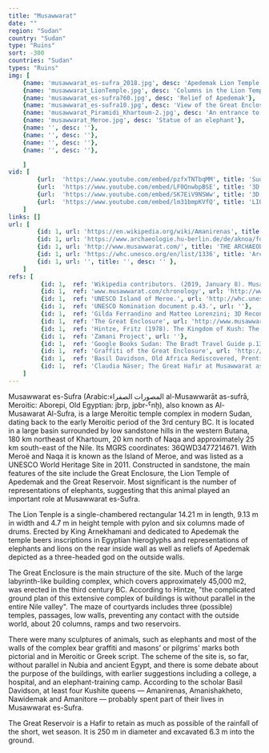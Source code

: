 ```yaml
---
title: "Musawwarat"
date: ""
region: "Sudan"
country: "Sudan" 
type: "Ruins"
sort: -300
countries: "Sudan"
types: "Ruins"
img: [
    {name: 'musawwarat_es-sufra_2018.jpg', desc: 'Apedemak Lion Temple'},
    {name: 'musawwarat_LionTemple.jpg', desc: 'Columns in the Lion Temple'},
    {name: 'musawwarat_es-sufra760.jpg', desc: 'Relief of Apedemak'},
    {name: 'musawwarat_es-sufra10.jpg', desc: 'View of the Great Enclosure'},
    {name: 'musawwarat_Piramidi_Khartoum-2.jpg', desc: 'An entrance to the Great Enclosure'},
    {name: 'musawwarat_Meroe.jpg', desc: 'Statue of an elephant'},
    {name: '', desc: ''},
    {name: '', desc: ''},
    {name: '', desc: ''},
    {name: '', desc: ''},

    ]
vid: [
        {url:  'https://www.youtube.com/embed/pzfxTNTbqMM', title: 'Sudan - Musawwarat-es-Sufra excavations'},
        {url:  'https://www.youtube.com/embed/LF0QnwbpBSE', title: '3D Flythrough of Musawwarat es Sufra'},
        {url:  'https://www.youtube.com/embed/SK7EiV9NSWw', title: '3D Walkthrough of Musawwarat es Sufra documented by the Zamani Project '},
        {url:  'https://www.youtube.com/embed/lm31bmpKVfQ', title: 'LION temple Musawwarat es Sufra'}
    ]
links: []
url: [
        {id: 1, url: 'https://en.wikipedia.org/wiki/Amanirenas', title: 'Amanirenas', desc: 'Amanirenas (also spelled Amanirena) was a queen of the Meroitic Kingdom of Kush. She reigned from about 40 BC to 10 BC. She is one of the most famous kandakes, because of her role leading Kushite armies against the Romans in a war that lasted five years, from 27 BC to 22 BC. After an initial victory when the Kushites attacked Roman Egypt, they were driven out of Egypt by Gaius Petronius and the Romans established a new frontier at Hiere Sycaminos (Maharraqa).' },
        {id: 1, url: 'https://www.archaeologie.hu-berlin.de/de/aknoa/forschung-und-projekte/projekte/musawwarat-es-sufra', title: 'Musawwarat es-Sufra', desc: '' },
        {id: 1, url: 'http://www.musawwarat.com/', title: 'THE ARCHAEOLOGICAL MISSION TO MUSAWWARAT', desc: '' },
        {id: 1, url: 'https://whc.unesco.org/en/list/1336', title: 'Archaeological Sites of the Island of Meroe', desc: '' },
        {id: 1, url: '', title: '', desc: '' },
    ]
refs: [
         {id: 1,  ref: 'Wikipedia contributors. (2019, January 8). Musawwarat es-Sufra. In Wikipedia, The Free Encyclopedia. Retrieved 17:07, March 16, 2019, from ', url: 'https://en.wikipedia.org/w/index.php?title=Musawwarat_es-Sufra&oldid=877361196'},
         {id: 1,  ref: 'www.musawwarat.com/chronology', url: 'http://www.musawwarat.com/'},
         {id: 1,  ref: 'UNESCO Island of Meroe.', url: 'http://whc.unesco.org/en/list/1336/multiple=1&unique_number=1760'},
         {id: 1,  ref: 'UNESCO Nomination document p.43.', url: ''},
         {id: 1,  ref: 'Gilda Ferrandino and Matteo Lorenzini; 3D Reconstruction of the Lion Temple at Musawwarat es Sufra: 3D model and domain ontologies; in: The Kushite World (2015). Proceedings of the 11th International Conference for Meroitic Studies;Vienna, 1-4 September 2008.', url: ''},
         {id: 1,  ref: 'The Great Enclosure', url: 'http://www.musawwarat.com/about-musawwarat/the-great-enclosure/'},
         {id: 1,  ref: 'Hintze, Fritz (1978). The Kingdom of Kush: The Meroitic Period. The Brooklyn Museum. pp. 89–93.', url: ''},
         {id: 1,  ref: 'Zamani Project', url: ''},
         {id: 1,  ref: 'Google Books Sudan: The Bradt Travel Guide p.131-2.', url: 'https://books.google.com/books?id=lvVao2vWnxUC&pg=PA131&lpg=PA131&dq=Musawwarat+es-Sufra&source=bl&ots=Lqos0uwWdK&sig=i0Xt-xyNJCgHpKK_EYJ-D-Dhd1Y&hl=en&sa=X&ei=BJDjUJD6HeTC0QXZq4DgCg&ved=0CGQQ6AEwCQ#v=onepage&q=Musawwarat%20es-Sufra&f=false'},
         {id: 1,  ref: 'Graffiti of the Great Enclosure', url: 'http://musawwaratgraffiti.mpiwg-berlin.mpg.de/the_site/the_great_enclosure'},
         {id: 1,  ref: 'Basil Davidson, Old Africa Rediscovered, Prentice-Hall 1970.', url: ''},
         {id: 1,  ref: 'Claudia Näser; The Great Hafir at Musawwarat as-Sufra. Fieldwork of the Archaeological Mission of Humboldt University Berlin in 2005 and 2006. On: Between the Cataracts. Proceedings of the 11th Conference of Nubian Studies. Warsaw University, 27 August - 2 September 2006; In: Polish Centre of Mediterranean Aerchaeology University of Warsaw. PAM Supplement Series 2.2./1-2.', url: ''}
    ]
---
```

Musawwarat es-Sufra (Arabic:المصورات الصفراء al-Musawwarāt as-sufrā, Meroitic: Aborepi, Old Egyptian: jbrp, jpbr-ˁnḫ), also known as Al-Musawarat Al-Sufra, is a large Meroitic temple complex in modern Sudan, dating back to the early Meroitic period of the 3rd century BC. It is located in a large basin surrounded by low sandstone hills in the western Butana, 180 km northeast of Khartoum, 20 km north of Naqa and approximately 25 km south-east of the Nile. Its MGRS coordinates: 36QWD3477214671. With Meroë and Naqa it is known as the Island of Meroe, and was listed as a UNESCO World Heritage Site in 2011. Constructed in sandstone, the main features of the site include the Great Enclosure, the Lion Temple of Apedemak and the Great Reservoir. Most significant is the number of representations of elephants, suggesting that this animal played an important role at Musawwarat es-Sufra.

The Lion Tenple is a single-chambered rectangular 14.21 m in length, 9.13 m in width and 4.7 m in height temple with pylon and six columns made of drums. Erected by King Arnekhamani and dedicated to Apedemak the temple beers inscriptions in Egyptian hieroglyphs and representations of elephants and lions on the rear inside wall as well as reliefs of Apedemak depicted as a three-headed god on the outside walls.

The Great Enclosure is the main structure of the site. Much of the large labyrinth-like building complex, which covers approximately 45,000 m2, was erected in the third century BC. According to Hintze, "the complicated ground plan of this extensive complex of buildings is without parallel in the entire Nile valley". The maze of courtyards includes three (possible) temples, passages, low walls, preventing any contact with the outside world, about 20 columns, ramps and two reservoirs.

There were many sculptures of animals, such as elephants and most of the walls of the complex bear graffiti and masons’ or pilgrims' marks both pictorial and in Meroitic or Greek script. The scheme of the site is, so far, without parallel in Nubia and ancient Egypt, and there is some debate about the purpose of the buildings, with earlier suggestions including a college, a hospital, and an elephant-training camp. According to the scholar Basil Davidson, at least four Kushite queens — Amanirenas, Amanishakheto, Nawidemak and Amanitore — probably spent part of their lives in Musawwarat es-Sufra.

The Great Reservoir is a Hafir to retain as much as possible of the rainfall of the short, wet season. It is 250 m in diameter and excavated 6.3 m into the ground.